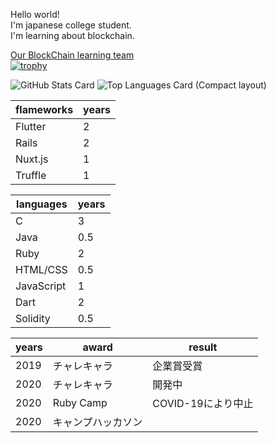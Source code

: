 <b10>Hello world!</b1>
<br>
I'm japanese college student.
<br>
I'm learning about blockchain.

<a href="https://goblockchain.network/">Our BlockChain learning team</a><br>
[![trophy](https://github-profile-trophy.vercel.app/?username=shoukitsuda)](https://github.com/ryo-ma/github-profile-trophy)

![GitHub Stats Card](https://github-readme-stats.vercel.app/api?username=shoukitsuda&layout=compact)
![Top Languages Card (Compact layout)](https://github-readme-stats.vercel.app/api/top-langs/?username=shoukitsuda&layout=compact)


|  flameworks  | years  |
| ---- | ---- |              
|Flutter   |2    |
|Rails     |2      |
|Nuxt.js   |1      |
|Truffle   |1      |


|languages      |years     |
| ---- | ---- |
|   C   |   3   |
|   Java   |  0.5    |
| Ruby     |   2   |
|  HTML/CSS    |  0.5    |
|  JavaScript    |  1    |
|  Dart    | 2      |
| Solidity     |  0.5    |

|  years  | award  |result|
| ---- | ---- | ----        |   
|2019   |チャレキャラ    |企業賞受賞|
|2020     |チャレキャラ      |開発中|
|2020   |Ruby Camp      |COVID-19により中止|
|2020  |キャンプハッカソン      ||



